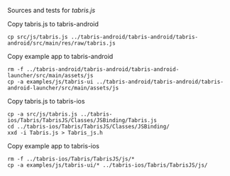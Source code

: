 
Sources and tests for *tabris.js*

Copy tabris.js to tabris-android

    cp src/js/tabris.js ../tabris-android/tabris-android/tabris-android/src/main/res/raw/tabris.js

Copy example app to tabris-android

    rm -f ../tabris-android/tabris-android/tabris-android-launcher/src/main/assets/js
    cp -a examples/js/tabris-ui ../tabris-android/tabris-android/tabris-android-launcher/src/main/assets/js

Copy tabris.js to tabris-ios

    cp -a src/js/tabris.js ../tabris-ios/Tabris/TabrisJS/Classes/JSBinding/Tabris.js
    cd ../tabris-ios/Tabris/TabrisJS/Classes/JSBinding/
    xxd -i Tabris.js > Tabris_js.h

Copy example app to tabris-ios

    rm -f ../tabris-ios/Tabris/TabrisJS/js/*
    cp -a examples/js/tabris-ui/* ../tabris-ios/Tabris/TabrisJS/js/
